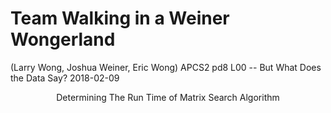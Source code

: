 # Team Walking in a Weiner Wongerland
 (Larry Wong, Joshua Weiner, Eric Wong)
 APCS2 pd8
 L00 -- But What Does the Data Say?
 2018-02-09
<p align="center">
 Determining The Run Time of Matrix Search Algorithm
<p>



